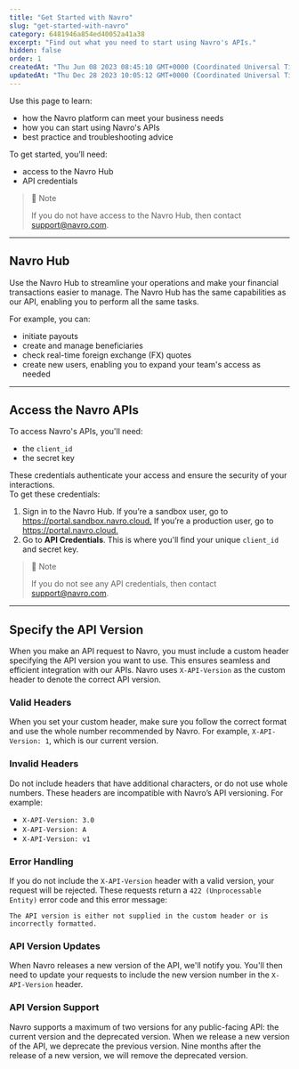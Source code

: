```yaml
---
title: "Get Started with Navro"
slug: "get-started-with-navro"
category: 6481946a854ed40052a41a38
excerpt: "Find out what you need to start using Navro's APIs."
hidden: false
order: 1
createdAt: "Thu Jun 08 2023 08:45:10 GMT+0000 (Coordinated Universal Time)"
updatedAt: "Thu Dec 28 2023 10:05:12 GMT+0000 (Coordinated Universal Time)"
---
```

Use this page to learn:

- how the Navro platform can meet your business needs
- how you can start using Navro's APIs
- best practice and troubleshooting advice

To get started, you’ll need:

- access to the Navro Hub
- API credentials

> 🚧 Note
>
> If you do not have access to the Navro Hub, then contact [support@navro.com](mailto:support@navro.com).

***

## Navro Hub

Use the Navro Hub to streamline your operations and make your financial transactions easier to manage. The Navro Hub has the same capabilities as our API, enabling you to perform all the same tasks.

For example, you can:

- initiate payouts
- create and manage beneficiaries
- check real-time foreign exchange (FX) quotes
- create new users, enabling you to expand your team's access as needed

***

## Access the Navro APIs

To access Navro's APIs, you'll need:

- the `client_id`
- the secret key

These credentials authenticate your access and ensure the security of your interactions.  
To get these credentials:

1. Sign in to the Navro Hub. If you’re a sandbox user, go to <https://portal.sandbox.navro.cloud.> If you’re a production user, go to <https://portal.navro.cloud.>
2. Go to **API Credentials**. This is where you'll find your unique `client_id` and secret key.

> 🚧 Note
>
> If you do not see any API credentials, then contact [support@navro.com](mailto:support@navro.com).

***

## Specify the API Version

When you make an API request to Navro, you must include a custom header specifying the API version you want to use. This ensures seamless and efficient integration with our APIs. Navro uses `X-API-Version` as the custom header to denote the correct API version.

### Valid Headers

When you set your custom header, make sure you follow the correct format and use the whole number recommended by Navro. For example, `X-API-Version: 1`, which is our current version.

### Invalid Headers

Do not include headers that have additional characters, or do not use whole numbers. These headers are incompatible with Navro’s API versioning. For example:

- `X-API-Version: 3.0`
- `X-API-Version: A`
- `X-API-Version: v1`

### Error Handling

If you do not include the `X-API-Version` header with a valid version, your request will be rejected. These requests return a `422 (Unprocessable Entity)` error code and this error message:

`The API version is either not supplied in the custom header or is incorrectly formatted.`

### API Version Updates

When Navro releases a new version of the API, we'll notify you. You'll then need to update your requests to include the new version number in the `X-API-Version` header.

### API Version Support

Navro supports a maximum of two versions for any public-facing API: the current version and the deprecated version. When we release a new version of the API, we deprecate the previous version. Nine months after the release of a new version, we will remove the deprecated version.
